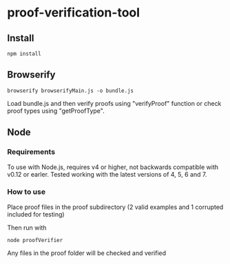 # proof-verification-tool

## Install

    npm install

## Browserify

    browserify browserifyMain.js -o bundle.js

Load bundle.js and then verify proofs using "verifyProof" function or check proof types using "getProofType".

## Node

### Requirements

To use with Node.js, requires v4 or higher, not backwards compatible with v0.12 or earler. Tested working with the latest versions of 4, 5, 6 and 7.

### How to use

Place proof files in the proof subdirectory (2 valid examples and 1 corrupted included for testing)

Then run with

    node proofVerifier

Any files in the proof folder will be checked and verified
